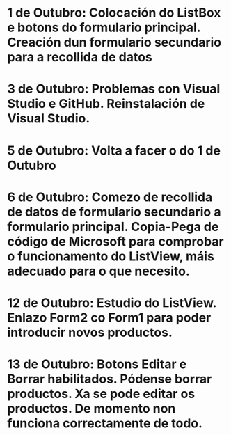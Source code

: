 # 1 de Outubro: Colocación do ListBox e botons do formulario principal. Creación dun formulario secundario para a recollida de datos

# 3 de Outubro: Problemas con Visual Studio e GitHub. Reinstalación de Visual Studio.

# 5 de Outubro: Volta a facer o do 1 de Outubro

# 6 de Outubro: Comezo de recollida de datos de formulario secundario a formulario principal. Copia-Pega de código de Microsoft para comprobar o funcionamento do ListView, máis adecuado para o que necesito.

# 12 de Outubro: Estudio do ListView. Enlazo Form2 co Form1 para poder introducir novos productos.

# 13 de Outubro: Botons Editar e Borrar habilitados. Pódense borrar productos. Xa se pode editar os productos. De momento non funciona correctamente de todo.
